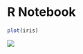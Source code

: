 R Notebook
================

``` r
plot(iris)
```

![](test_files/figure-gfm/unnamed-chunk-1-1.png)<!-- -->
